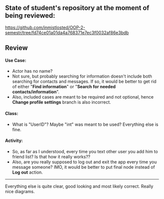 ## State of student's repository at the moment of being reviewed: 
https://github.com/inmistlosted/OOP-2-semestr/tree/fd74ce01a01da4a768371e7ec3f0032af86e3bdb

## Review
#### Use Case:
* Actor has no name?
* Not sure, but probably searching for information doesn't include both searching for contacts and messages. 
If so, it would be better to get rid of either "**Find information**" or "**Search for needed contacts/information**".
* Also, included cases are meant to be required and not optional, hence **Change profile settings** branch is also incorrect.

#### Class:
* What is "UserID"? Maybe "int" was meant to be used? Everything else is fine.

#### Activity:
* So, as far as I understood, every time you text other user you add him to friend list? Is that how it really works??
* Also, are you really supposed to log out and exit the app every time you message someone? IMO, it would be better to put 
final node instead of **Log out** action.

------------------------------------------------------------------------------------------------------------------------------

Everything else is quite clear, good looking and most likely correct. Really nice diagrams.
